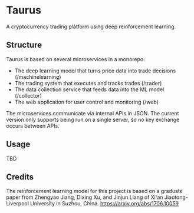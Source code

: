 # Taurus
A cryptocurrency trading platform using deep reinforcement learning.

## Structure
Taurus is based on several microservices in a monorepo:
* The deep learning model that turns price data into trade decisions (/machinelearning)
* The trading system that executes and tracks trades (/trader)
* The data collection service that feeds data into the ML model (/collector)
* The web application for user control and monitoring (/web)

The microservices communicate via internal APIs in JSON. The current version only supports being run on a single server, so no key exchange occurs between APIs.


## Usage
TBD

## Credits
The reinforcement learning model for this project is based on a graduate paper from Zhengyao Jiang, Dixing Xu, and Jinjun Liang of Xi'an Jiaotong-Liverpool University in Suzhou, China.
https://arxiv.org/abs/1706.10059

